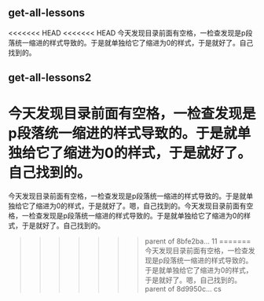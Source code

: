 ## get-all-lessons
<<<<<<< HEAD
<<<<<<< HEAD
今天发现目录前面有空格，一检查发现是p段落统一缩进的样式导致的。于是就单独给它了缩进为0的样式，于是就好了。自己找到的。
## get-all-lessons2
今天发现目录前面有空格，一检查发现是p段落统一缩进的样式导致的。于是就单独给它了缩进为0的样式，于是就好了。自己找到的。
=======
今天发现目录前面有空格，一检查发现是p段落统一缩进的样式导致的。于是就单独给它了缩进为0的样式，于是就好了。嗯，自己找到的。今天发现目录前面有空格，一检查发现是p段落统一缩进的样式导致的。于是就单独给它了缩进为0的样式，于是就好了。自己找到的。
>>>>>>> parent of 8bfe2ba... 11
=======
今天发现目录前面有空格，一检查发现是p段落统一缩进的样式导致的。于是就单独给它了缩进为0的样式，于是就好了。嗯，自己找到的。
>>>>>>> parent of 8d9950c... cs
